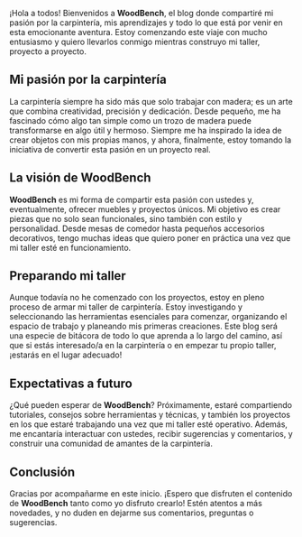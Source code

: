 
¡Hola a todos! Bienvenidos a **WoodBench**, el blog donde compartiré mi pasión por la carpintería, mis aprendizajes y todo lo que está por venir en esta emocionante aventura. Estoy comenzando este viaje con mucho entusiasmo y quiero llevarlos conmigo mientras construyo mi taller, proyecto a proyecto.

## Mi pasión por la carpintería
La carpintería siempre ha sido más que solo trabajar con madera; es un arte que combina creatividad, precisión y dedicación. Desde pequeño, me ha fascinado cómo algo tan simple como un trozo de madera puede transformarse en algo útil y hermoso. Siempre me ha inspirado la idea de crear objetos con mis propias manos, y ahora, finalmente, estoy tomando la iniciativa de convertir esta pasión en un proyecto real.

## La visión de WoodBench
**WoodBench** es mi forma de compartir esta pasión con ustedes y, eventualmente, ofrecer muebles y proyectos únicos. Mi objetivo es crear piezas que no solo sean funcionales, sino también con estilo y personalidad. Desde mesas de comedor hasta pequeños accesorios decorativos, tengo muchas ideas que quiero poner en práctica una vez que mi taller esté en funcionamiento.

## Preparando mi taller
Aunque todavía no he comenzado con los proyectos, estoy en pleno proceso de armar mi taller de carpintería. Estoy investigando y seleccionando las herramientas esenciales para comenzar, organizando el espacio de trabajo y planeando mis primeras creaciones. Este blog será una especie de bitácora de todo lo que aprenda a lo largo del camino, así que si estás interesado/a en la carpintería o en empezar tu propio taller, ¡estarás en el lugar adecuado!

## Expectativas a futuro
¿Qué pueden esperar de **WoodBench**? Próximamente, estaré compartiendo tutoriales, consejos sobre herramientas y técnicas, y también los proyectos en los que estaré trabajando una vez que mi taller esté operativo. Además, me encantaría interactuar con ustedes, recibir sugerencias y comentarios, y construir una comunidad de amantes de la carpintería.

## Conclusión
Gracias por acompañarme en este inicio. ¡Espero que disfruten el contenido de **WoodBench** tanto como yo disfruto crearlo! Estén atentos a más novedades, y no duden en dejarme sus comentarios, preguntas o sugerencias.
